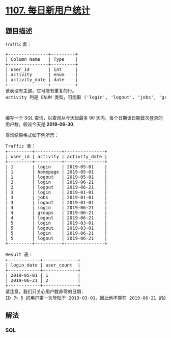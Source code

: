 # [1107. 每日新用户统计](https://leetcode-cn.com/problems/new-users-daily-count)



## 题目描述

<!-- 这里写题目描述 -->

<p><code>Traffic</code>&nbsp;表：</p>

<pre>+---------------+---------+
| Column Name   | Type    |
+---------------+---------+
| user_id       | int     |
| activity      | enum    |
| activity_date | date    |
+---------------+---------+
该表没有主键，它可能有重复的行。
activity 列是 ENUM 类型，可能取 (&#39;login&#39;, &#39;logout&#39;, &#39;jobs&#39;, &#39;groups&#39;, &#39;homepage&#39;) 几个值之一。
</pre>

<p>&nbsp;</p>

<p>编写一个 SQL 查询，以查询从今天起最多 90 天内，每个日期该日期首次登录的用户数。假设今天是&nbsp;<strong>2019-06-30</strong>.</p>

<p>查询结果格式如下例所示：</p>

<pre>Traffic 表：
+---------+----------+---------------+
| user_id | activity | activity_date |
+---------+----------+---------------+
| 1       | login    | 2019-05-01    |
| 1       | homepage | 2019-05-01    |
| 1       | logout   | 2019-05-01    |
| 2       | login    | 2019-06-21    |
| 2       | logout   | 2019-06-21    |
| 3       | login    | 2019-01-01    |
| 3       | jobs     | 2019-01-01    |
| 3       | logout   | 2019-01-01    |
| 4       | login    | 2019-06-21    |
| 4       | groups   | 2019-06-21    |
| 4       | logout   | 2019-06-21    |
| 5       | login    | 2019-03-01    |
| 5       | logout   | 2019-03-01    |
| 5       | login    | 2019-06-21    |
| 5       | logout   | 2019-06-21    |
+---------+----------+---------------+

Result 表：
+------------+-------------+
| login_date | user_count  |
+------------+-------------+
| 2019-05-01 | 1           |
| 2019-06-21 | 2           |
+------------+-------------+
请注意，我们只关心用户数非零的日期.
ID 为 5 的用户第一次登陆于 2019-03-01，因此他不算在 2019-06-21 的的统计内。
</pre>


## 解法

<!-- 这里可写通用的实现逻辑 -->

<!-- tabs:start -->

### **SQL**

<!-- 这里可写当前语言的特殊实现逻辑 -->

```sql

```

<!-- tabs:end -->
